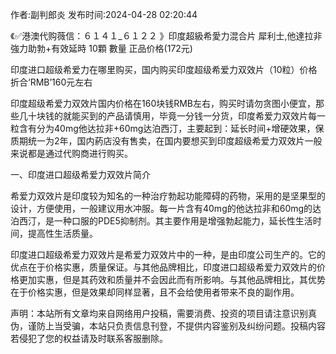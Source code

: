 <p>作者:副判郎炎 发布时间:2024-04-28 02:20:44</p>
<p>《✅港澳代购薇信：６１４１_６１２２ 》印度超級希愛力混合片 犀利士,他達拉非 強力助勃+有效延時 10顆 數量 正品价格(172元) </p>
									<p>印度进口超级希爱力在哪里购买，国内购买印度超级希爱力双效片（10粒）价格折合‘RMB’160元左右</p><p></p><p>印度超级希爱力双效片国内价格在160块钱RMB左右，购买时请勿贪图小便宜，那些几十块钱的就能买到的产品请慎用，毕竟一分钱一分货，印度希爱力双效片每一粒含有分为40mg他达拉非+60mg达泊西汀，主要起到：延长时间+增硬效果，保质期统一为2年，国内葯店没有售卖，在国内要想买到印度超级希爱力双效片一般来说都是通过代购商进行购买。</p><p>一、印度进口超级希爱力双效片简介</p><p>希爱力双效片是印度较为知名的一种治疗勃起功能障碍的药物，采用的是坚果型的设计，方便使用，一般建议用水冲服。每一片含有40mg的他达拉非和60mg的达泊西汀，是一种口服的PDE5抑制剂。其主要作用是增强勃起能力，延长性生活时间，提高性生活质量。</p><p>印度进口超级希爱力双效片是希爱力双效片中的一种，是由印度公司生产的。它的优点在于价格实惠，质量保证。与其他品牌相比，印度进口超级希爱力双效片的价格更加实惠，但是其药效和质量并不会因此而有所影响。与其他品牌相比，其优势在于价格实惠，但是效果却同样显著，且不会给使用者带来不良的副作用。</p>				声明：本站所有文章均来自网络用户投稿，需要消费、投资的项目请注意识别真伪，谨防上当受骗，本站只负责信息刊登，不提供内容鉴别及纠纷问题。投稿内容若侵犯了您的权益请及时联系客服删除。				
